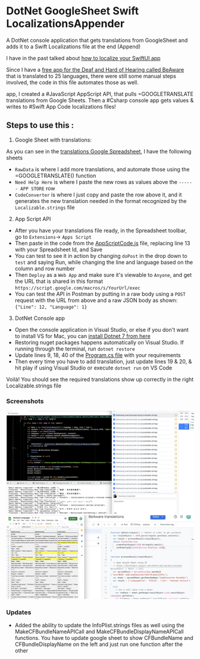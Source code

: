# DotNet GoogleSheet Swift LocalizationsAppender
 A DotNet console application that gets translations from GoogleSheet and adds it to a Swift Localizations file at the end (Append)

I have in the past talked about [how to localize your SwiftUI app](https://docs.google.com/presentation/d/1GXwYenBwiGCInzul9nBy3BHfl1177IGX9y6i9WD8fyI/edit)

Since I have a [free app for the Deaf and Hard of Hearing called BeAware](https://deafassistant.com/app) that is translated to 25 languages, there were still some manual steps involved, the code in this file automates those as well.

 app, I created a #JavaScript AppScript API, that pulls =GOOGLETRANSLATE translations from Google Sheets. Then a #Csharp console app gets values & writes to #Swift App Code localizations files!


## Steps to use this : 

1. Google Sheet with translations:

As you can see in the [translations Google Spreadsheet](https://docs.google.com/spreadsheets/d/1ocn1WHA4--EabfJ2eEZwZjz4orCIKo18rawDiJCZVYs/edit#gid=1560650986), I have the following sheets
- `RawData` is where I add more translations, and automate those using the =GOOGLETRANSLATE() function
- `Need Help Here` is where I paste the new rows as values above the `------ APP STORE` row 
- `CodeConverter` is where I just copy and paste the row above it, and it generates the new translation needed in the format recognized by the `Localizable.strings` file

2. App Script API

- After you have your translations file ready, in the Spreadsheet toolbar, go to `Extensions`-> `Apps Script`
- Then paste in the code from the [AppScriptCode.js](AppScriptCode.js) file, replacing line 13 with your Spreadsheet Id, and Save
- You can test to see it in action by changing `doPost` in the drop down to `test` and saying Run, while changing the line and language based on the column and row number
- Then `Deploy` as a `Web App` and make sure it's viewable to `Anyone`, and get the URL that is shared in this format `https://script.google.com/macros/s/YourUrl/exec`
- You can test the API in Postman by putting in a raw body using a `POST` request with the URL from above and a raw JSON body as shown: `{"Line": 12, "Language": 1}`

3. DotNet Console app

- Open the console application in Visual Studio, or else if you don't want to install VS for Mac, you can [install Dotnet 7 from here](https://dotnet.microsoft.com/en-us/download)
- Restoring nuget packages happens automatically on Visual Studio. If running through the terminal, run `dotnet restore`
- Update lines 9, 18, 40 of the [Program.cs file](SwiftLocalizationsAppender/SwiftLocalizationsAppender/Program.cs) with your requirements 
- Then every time you have to add translation, just update lines 19 & 20, & hit play if using Visual Studio or execute `dotnet run` on VS Code

Voilà! You should see the required translations show up correctly in the right Localizable.strings file

### Screenshots

![Screenshot 1](Screenshots/Image1.png)
![Screenshot 2](Screenshots/Image2.png)

### Updates

* Added the ability to update the InfoPlist.strings files as well using the MakeCFBundleNameAPICall and MakeCFBundleDisplayNameAPICall functions. You have to update google sheet to show CFBundleName and CFBundleDisplayName on the left and just run one function after the other